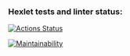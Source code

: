 ### Hexlet tests and linter status:
[![Actions Status](https://github.com/AndyPlts/java-project-61/actions/workflows/hexlet-check.yml/badge.svg)](https://github.com/AndyPlts/java-project-61/actions)

[![Maintainability](https://api.codeclimate.com/v1/badges/1496e21ee502a8ac268a/maintainability)](https://codeclimate.com/github/AndyPlts/java-project-61/maintainability)
